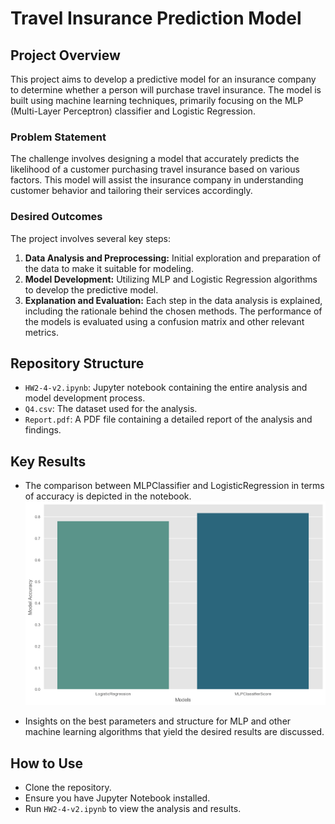 # Travel Insurance Prediction Model

## Project Overview

This project aims to develop a predictive model for an insurance company to determine whether a person will purchase travel insurance. The model is built using machine learning techniques, primarily focusing on the MLP (Multi-Layer Perceptron) classifier and Logistic Regression. 

### Problem Statement

The challenge involves designing a model that accurately predicts the likelihood of a customer purchasing travel insurance based on various factors. This model will assist the insurance company in understanding customer behavior and tailoring their services accordingly.

### Desired Outcomes

The project involves several key steps:

1. **Data Analysis and Preprocessing:** Initial exploration and preparation of the data to make it suitable for modeling.
2. **Model Development:** Utilizing MLP and Logistic Regression algorithms to develop the predictive model.
3. **Explanation and Evaluation:** Each step in the data analysis is explained, including the rationale behind the chosen methods. The performance of the models is evaluated using a confusion matrix and other relevant metrics.

## Repository Structure

- `HW2-4-v2.ipynb`: Jupyter notebook containing the entire analysis and model development process.
- `Q4.csv`: The dataset used for the analysis.
- `Report.pdf`: A PDF file containing a detailed report of the analysis and findings.

## Key Results

- The comparison between MLPClassifier and LogisticRegression in terms of accuracy is depicted in the notebook. ![MLP vs Logistic Regression Accuracy Comparison](models_comparison.png)

- Insights on the best parameters and structure for MLP and other machine learning algorithms that yield the desired results are discussed.

## How to Use

- Clone the repository.
- Ensure you have Jupyter Notebook installed.
- Run `HW2-4-v2.ipynb` to view the analysis and results.

